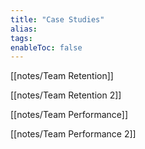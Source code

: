 ```yaml
---
title: "Case Studies"
alias:
tags:
enableToc: false
---
```


[[notes/Team Retention]]

[[notes/Team Retention 2]]

[[notes/Team Performance]]

[[notes/Team Performance 2]]